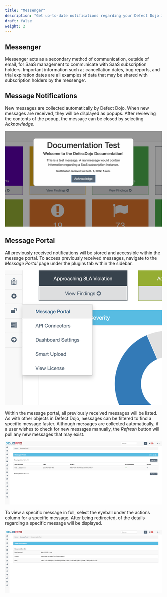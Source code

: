 ```yaml
---
title: "Messenger"
description: "Get up-to-date notifications regarding your Defect Dojo instance."
draft: false
weight: 2
---
```



## Messenger

Messenger acts as a secondary method of communication, outside of email, for SaaS management to communicate with SaaS subscription holders. Important information such as cancellation dates, bug reports, and trial expiration dates are all examples of data that may be shared with subscription holders by the messenger.

## Message Notifications

New messages are collected automatically by Defect Dojo. When new messages are received, they will be displayed as popups. After reviewing the contents of the popup, the message can be closed by selecting _Acknowledge_.

![Message Notification](images//mp-popup.png)

## Message Portal

All previously received notifications will be stored and accessible within the message portal. To access previously received messages, navigate to the _Message Portal_ page under the plugins tab within the sidebar.

![Accessing Message Portal](images//nav-mp.png)

Within the message portal, all previously received messages will be listed. As with other objects in Defect Dojo, messages can be filtered to find a specific message faster. Although messages are collected automatically, if a user wishes to check for new messages manually, the _Refresh_ button will pull any new messages that may exist.

![Message Portal](images//mp-all.png)

To view a specific message in full, select the eyeball under the actions column for a specific message. After being redirected, of the details regarding a specific message will be displayed.

![Message View Action](images//mp-view.png)
